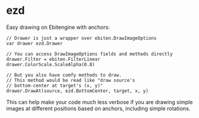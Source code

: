 # ezd



Easy drawing on Ebitengine with anchors:

```Golang
// Drawer is just a wrapper over ebiten.DrawImageOptions
var drawer ezd.Drawer

// You can access DrawImageOptions fields and methods directly
drawer.Filter = ebiten.FilterLinear
drawer.ColorScale.ScaleAlpha(0.8)

// But you also have comfy methods to draw.
// This method would be read like "draw source's
// bottom-center at target's (x, y)"
drawer.DrawAt(source, ezd.BottomCenter, target, x, y)
```

This can help make your code much less verbose if you are drawing simple images at different positions based on anchors, including simple rotations.
